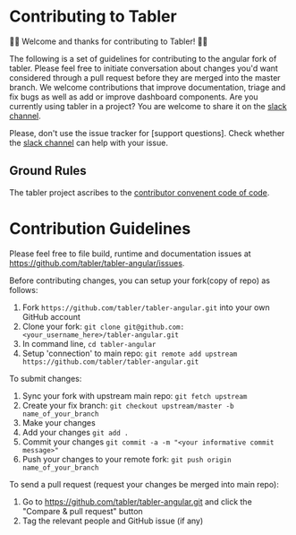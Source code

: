 # Contributing to Tabler

:tada::tada: Welcome and thanks for contributing to Tabler! :tada::tada:

The following is a set of guidelines for contributing to the angular fork of tabler. Please feel free to initiate conversation about changes you'd want considered through a pull request before they are merged into the master branch. We welcome contributions that improve documentation, triage and fix bugs as well as add or improve dashboard components. Are you currently using tabler in a project? You are welcome to share it on the [slack channel](https://goo.gl/zJP2dT).

Please, don't use the issue tracker for [support questions]. Check whether the [slack channel](https://goo.gl/zJP2dT) can help with your issue. 

## Ground Rules
The tabler project ascribes to the [contributor convenent code of code](https://github.com/tabler/tabler/blob/dev/CODE_OF_CONDUCT.md).

# Contribution Guidelines
Please feel free to file build, runtime and documentation issues at https://github.com/tabler/tabler-angular/issues. 

Before contributing changes, you can setup your fork(copy of repo) as follows:
1. Fork `https://github.com/tabler/tabler-angular.git` into your own GitHub account
2. Clone your fork: `git clone git@github.com:<your_username_here>/tabler-angular.git`
3. In command line, `cd tabler-angular`
4. Setup 'connection' to main repo: `git remote add upstream https://github.com/tabler/tabler-angular.git`

To submit changes:
1. Sync your fork with upstream main repo: `git fetch upstream`
2. Create your fix branch: `git checkout upstream/master -b name_of_your_branch`
3. Make your changes
4. Add your changes `git add .`
5. Commit your changes `git commit -a -m "<your informative commit message>"`
6. Push your changes to your remote fork: `git push origin name_of_your_branch`

To send a pull request (request your changes be merged into main repo):
1. Go to https://github.com/tabler/tabler-angular.git and click the "Compare & pull request" button
2. Tag the relevant people and GitHub issue (if any)